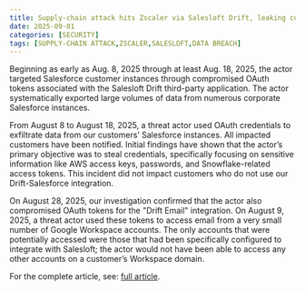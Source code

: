 ```yaml
---
title: Supply-chain attack hits Zscaler via Salesloft Drift, leaking customer info
date: 2025-09-01
categories: [SECURITY]
tags: [SUPPLY-CHAIN ATTACK,ZSCALER,SALESLOFT,DATA BREACH]
---
```


Beginning as early as Aug. 8, 2025 through at least Aug. 18, 2025, the actor targeted Salesforce customer instances through compromised OAuth tokens associated with the Salesloft Drift third-party application. The actor systematically exported large volumes of data from numerous corporate Salesforce instances.

From August 8 to August 18, 2025, a threat actor used OAuth credentials to exfiltrate data from our customers’ Salesforce instances. All impacted customers have been notified. Initial findings have shown that the actor’s primary objective was to steal credentials, specifically focusing on sensitive information like AWS access keys, passwords, and Snowflake-related access tokens. This incident did not impact customers who do not use our Drift-Salesforce integration.

On August 28, 2025, our investigation confirmed that the actor also compromised OAuth tokens for the "Drift Email" integration. On August 9, 2025, a threat actor used these tokens to access email from a very small number of Google Workspace accounts. The only accounts that were potentially accessed were those that had been specifically configured to integrate with Salesloft; the actor would not have been able to access any other accounts on a customer’s Workspace domain.

For the complete article, see: [full article](https://securityaffairs.com/181801/data-breach/supply-chain-attack-hits-zscaler-via-salesloft-drift-leaking-customer-info.html).